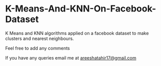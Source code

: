 # K-Means-And-KNN-On-Facebook-Dataset

K Means and KNN algorithms applied on a facebook dataset to make clusters and nearest neighbours.

Feel free to add any comments

If you have any queries email me at areeshatahir17@gmail.com
